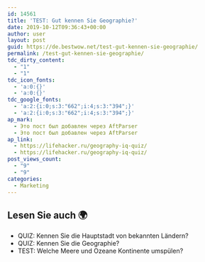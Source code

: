 ```yaml
---
id: 14561
title: 'TEST: Gut kennen Sie Geographie?'
date: 2019-10-12T09:36:43+00:00
author: user
layout: post
guid: https://de.bestwow.net/test-gut-kennen-sie-geographie/
permalink: /test-gut-kennen-sie-geographie/
tdc_dirty_content:
  - "1"
  - "1"
tdc_icon_fonts:
  - 'a:0:{}'
  - 'a:0:{}'
tdc_google_fonts:
  - 'a:2:{i:0;s:3:"662";i:4;s:3:"394";}'
  - 'a:2:{i:0;s:3:"662";i:4;s:3:"394";}'
ap_mark:
  - Это пост был добавлен через AftParser
  - Это пост был добавлен через AftParser
ap_link:
  - https://lifehacker.ru/geography-iq-quiz/
  - https://lifehacker.ru/geography-iq-quiz/
post_views_count:
  - "9"
  - "9"
categories:
  - Marketing
---
```

</p> 

<div>
  <h2 class="read-also__title">
    <span>Lesen Sie auch</span> <span>🌍 </span>
  </h2>
  
  <ul class="read-also__list">
    <li>
      QUIZ: Kennen Sie die Hauptstadt von bekannten Ländern?
    </li>
    <li>
      QUIZ: Kennen Sie die Geographie?
    </li>
    <li>
      TEST: Welche Meere und Ozeane Kontinente umspülen?
    </li>
  </ul>
</div>